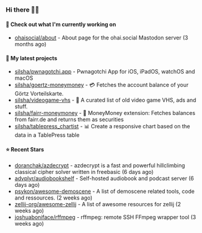 ### Hi there 🦊👋

#### 👷 Check out what I'm currently working on

- [ohaisocial/about](https://github.com/ohaisocial/about) - About page for the ohai.social Mastodon server (3 months ago)

#### 🌱 My latest projects

- [silsha/pwnagotchi.app](https://github.com/silsha/pwnagotchi.app) - Pwnagotchi App for iOS, iPadOS, watchOS and macOS
- [silsha/goertz-moneymoney](https://github.com/silsha/goertz-moneymoney) - 💳 Fetches the account balance of your Görtz Vorteilskarte.
- [silsha/videogame-vhs](https://github.com/silsha/videogame-vhs) - 👾 A curated list of old video game VHS, ads and stuff.
- [silsha/fairr-moneymoney](https://github.com/silsha/fairr-moneymoney) - 💸 MoneyMoney extension: Fetches balances from fairr.de and returns them as securities
- [silsha/tablepress_chartist](https://github.com/silsha/tablepress_chartist) - 📊 Create a responsive chart based on the data in a TablePress table

#### ⭐ Recent Stars

- [doranchak/azdecrypt](https://github.com/doranchak/azdecrypt) - azdecrypt is a fast and powerful hillclimbing classical cipher solver written in freebasic (6 days ago)
- [advplyr/audiobookshelf](https://github.com/advplyr/audiobookshelf) - Self-hosted audiobook and podcast server (6 days ago)
- [psykon/awesome-demoscene](https://github.com/psykon/awesome-demoscene) - A list of demoscene related tools, code and ressources. (2 weeks ago)
- [zellij-org/awesome-zellij](https://github.com/zellij-org/awesome-zellij) -  A list of awesome resources for zellij (2 weeks ago)
- [joshuaboniface/rffmpeg](https://github.com/joshuaboniface/rffmpeg) - rffmpeg: remote SSH FFmpeg wrapper tool (3 weeks ago)
